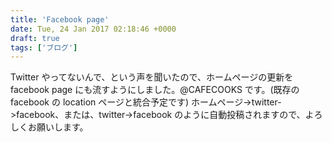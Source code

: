 ```yaml
---
title: 'Facebook page'
date: Tue, 24 Jan 2017 02:18:46 +0000
draft: true
tags: ['ブログ']
---
```


Twitter やってないんで、という声を聞いたので、ホームページの更新を facebook page にも流すようにしました。@CAFECOOKS です。(既存の facebook の location ページと統合予定です) ホームページ->twitter->facebook、または、twitter->facebook のように自動投稿されますので、よろしくお願いします。